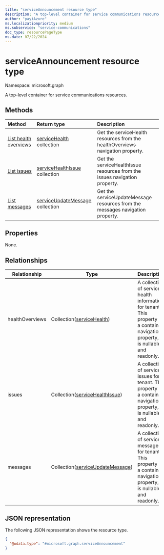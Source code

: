 ```yaml
---
title: "serviceAnnouncement resource type"
description: "A top-level container for service communications resources"
author: "payiAzure"
ms.localizationpriority: medium
ms.subservice: "service-communications"
doc_type: resourcePageType
ms.date: 07/22/2024
---
```


# serviceAnnouncement resource type

Namespace: microsoft.graph

A top-level container for service communications resources.

## Methods
|Method|Return type|Description|
|:---|:---|:---|
|[List health overviews](../api/serviceannouncement-list-healthoverviews.md)|[serviceHealth](../resources/servicehealth.md) collection|Get the serviceHealth resources from the healthOverviews navigation property.|
|[List issues](../api/serviceannouncement-list-issues.md)|[serviceHealthIssue](../resources/servicehealthissue.md) collection|Get the serviceHealthIssue resources from the issues navigation property.|
|[List messages](../api/serviceannouncement-list-messages.md)|[serviceUpdateMessage](../resources/serviceupdatemessage.md) collection|Get the serviceUpdateMessage resources from the messages navigation property.|


## Properties
None.

## Relationships
|Relationship|Type|Description|
|-|-|-|
|healthOverviews|Collection([serviceHealth](servicehealth.md))|A collection of service health information for tenant. This property is a contained navigation property, it is nullable and readonly.|
|issues|Collection([serviceHealthIssue](servicehealthissue.md))|A collection of service issues for tenant. This property is a contained navigation property, it is nullable and readonly.|
|messages|Collection([serviceUpdateMessage](serviceupdatemessage.md))|A collection of service messages for tenant. This property is a contained navigation property, it is nullable and readonly.|

## JSON representation
The following JSON representation shows the resource type.
<!-- {
  "blockType": "resource",
  "keyProperty": "id",
  "@odata.type": "microsoft.graph.serviceAnnouncement",
  "openType": false
}
-->
``` json
{
  "@odata.type": "#microsoft.graph.serviceAnnouncement"
}
```
